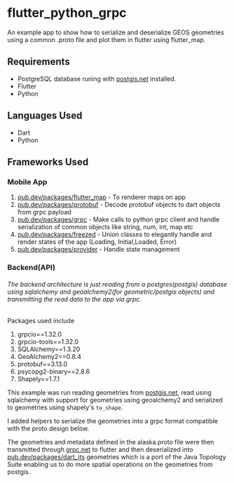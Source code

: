 # flutter_python_grpc
An example app to show how to serialize and deserialize GEOS geometries using a common .proto file and plot them in flutter using flutter_map. 

## Requirements
* PostgreSQL database runing with [postgis.net](postgis) installed.
* Flutter
* Python

## Languages Used
* Dart
* Python

## Frameworks Used
### Mobile App
1. [pub.dev/packages/flutter_map](flutter_map) - To renderer maps on app
2. [pub.dev/packages/protobuf](protobuf) - Decode protobuf objects to dart objects from grpc payload
3. [pub.dev/packages/grpc](grpc) - Make calls to python grpc client and handle serialization of common objects like string, num, int, map etc
4. [pub.dev/packages/freezed](freezed) - Union classes to elegantly handle and render states of the app (Loading, Initial,Loaded, Error)
5. [pub.dev/packages/provider](provider) - Handle state management

### Backend(API)
###### The backend architecture is just reading from a postgres(postgis) database using sqlalchemy and geoalchemy2(for geometric/postgis objects) and transmitting the read data to the app via grpc.
Packages used include
1. grpcio==1.32.0
2. grpcio-tools==1.32.0
3. SQLAlchemy==1.3.20
4. GeoAlchemy2==0.8.4
5. protobuf==3.13.0
6. psycopg2-binary==2.8.6
7. Shapely==1.7.1

This example was run reading geometries from [postgis.net](postgis), read using sqlalchemy with support for geometries using geoalchemy2 and serialized to geometries using shapely's `to_shape`. 

I added helpers to serialize the geometries into a grpc format compatible with the proto design below. 

The geometries and metadata defined in the alaska.proto file were then transmitted through [grpc.net](grpc) to flutter and
then deserialized into [pub.dev/packages/dart_jts](dart_jts) geometries which is a port of the Java Topology Suite enabling us to do more spatial operations on the geometries from postgis. 

